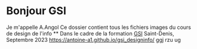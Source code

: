  # Bonjour GSI

Je m'appelle A.Angol
Ce dossier contient tous les fichiers images du cours de design de l'info **
Dans le cadre de la formation [GSI](https://humanites-numeriques.univ-paris8.fr/-Master-G-S-I-)
Saint-Denis, Septembre 2023
 https://antoine-a1.github.io/gsi_designinfo/ 
ggj rzu ug
